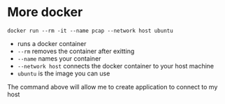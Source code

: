 # More docker

```docker run --rm -it --name pcap --network host ubuntu```
- runs a docker container 
- ```--rm``` removes the container after exitting 
- ```--name``` names your container
- ```--network host``` connects the docker container to your host machine
- ```ubuntu``` is the image you can use

The command above will allow me to create application to connect to my host
